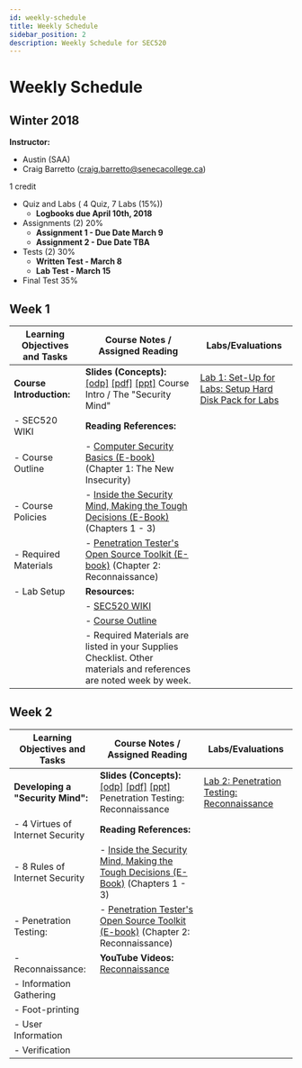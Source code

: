 ```yaml
---
id: weekly-schedule
title: Weekly Schedule
sidebar_position: 2
description: Weekly Schedule for SEC520
---
```


# Weekly Schedule

## Winter 2018

**Instructor:**

- Austin (SAA)
- Craig Barretto (craig.barretto@senecacollege.ca)

1 credit

- Quiz and Labs ( 4 Quiz, 7 Labs (15%))
    + **Logbooks due April 10th, 2018**
- Assignments (2) 20%
    + **Assignment 1 - Due Date March 9**
    + **Assignment 2 - Due Date TBA**
- Tests (2) 30%
    + **Written Test - March 8**
    + **Lab Test - March 15**
- Final Test 35%

## Week 1

| Learning Objectives and Tasks | Course Notes / Assigned Reading | Labs/Evaluations |
| --- | --- | --- |
| **Course Introduction:** | **Slides (Concepts):** [\[odp\]](http://cs.senecac.on.ca/~fac/sec520/slides/sec520_w1_l1.odp) [\[pdf\]](http://cs.senecac.on.ca/~fac/sec520/slides/sec520_w1_l1.pdf) [\[ppt\]](http://cs.senecac.on.ca/~fac/sec520/slides/sec520_w1_l1.ppt) Course Intro / The "Security Mind" | [Lab 1: Set-Up for Labs: Setup Hard Disk Pack for Labs](/A-Labs/lab1.md) |
| - SEC520 WIKI | **Reading References:** |  |
| - Course Outline | - [Computer Security Basics (E-book)](http://lcweb.senecac.on.ca:2053/0596006691) (Chapter 1: The New Insecurity) |  |
| - Course Policies | - [Inside the Security Mind, Making the Tough Decisions (E-Book)](http://libcat.senecac.on.ca/vwebv/holdingsInfo?searchId=86056&recCount=50&recPointer=0&bibId=263746) (Chapters 1 - 3) |  |
| - Required Materials | - [Penetration Tester's Open Source Toolkit (E-book)](http://libcat.senecac.on.ca/vwebv/holdingsInfo?searchId=89542&recCount=50&recPointer=0&bibId=315433) (Chapter 2: Reconnaissance) |  |
| - Lab Setup | **Resources:** |  |
|  | - [SEC520 WIKI](http://zenit.senecac.on.ca/wiki/index.php/SEC520) |  |
|  | - [Course Outline](https://scs.senecac.on.ca/course/sec520) |  |
|  | - Required Materials are listed in your Supplies Checklist. Other materials and references are noted week by week. |  |

## Week 2

| Learning Objectives and Tasks | Course Notes / Assigned Reading | Labs/Evaluations |
| --- | --- | --- |
| **Developing a "Security Mind":** | **Slides (Concepts):** [\[odp\]](http://cs.senecac.on.ca/~fac/sec520/slides/sec520_w1_l2.odp) [\[pdf\]](http://cs.senecac.on.ca/~fac/sec520/slides/sec520_w1_l2.pdf) [\[ppt\]](http://cs.senecac.on.ca/~fac/sec520/slides/sec520_w1_l2.ppt) Penetration Testing: Reconnaissance | [Lab 2: Penetration Testing: Reconnaissance](/A-Labs/lab2.md) |
| - 4 Virtues of Internet Security | **Reading References:** |  |
| - 8 Rules of Internet Security | - [Inside the Security Mind, Making the Tough Decisions (E-Book)](http://libcat.senecac.on.ca/vwebv/holdingsInfo?searchId=86056&recCount=50&recPointer=0&bibId=263746) (Chapters 1 - 3) |  |
| - Penetration Testing: | - [Penetration Tester's Open Source Toolkit (E-book)](http://libcat.senecac.on.ca/vwebv/holdingsInfo?searchId=89542&recCount=50&recPointer=0&bibId=315433) (Chapter 2: Reconnaissance) |  |
|   - Reconnaissance: | **YouTube Videos:** [Reconnaissance](http://www.youtube.com/watch?v=NDQffaAMLQc) |  |
|     - Information Gathering | |  |
|     - Foot-printing |  |  |
|     - User Information |  |  |
|     - Verification |  |  |
